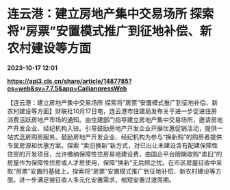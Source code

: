 # 连云港：建立房地产集中交易场所 探索将“房票”安置模式推广到征地补偿、新农村建设等方面

**2023-10-17 12:01**

**https://api3.cls.cn/share/article/1487785?os=web&sv=7.7.5&app=CailianpressWeb**

【连云港：建立房地产集中交易场所 探索将“房票”安置模式推广到征地补偿、新农村建设等方面】财联社10月17日电，连云港市住建局发布关于进一步促进住房消费活跃房地产市场的通知。由住建部门指导建立房地产集中交易场所，邀请房地产开发企业、经纪机构入驻。引导鼓励房地产开发企业开展优惠促销活动，提供一站式选房购房服务。鼓励房地产开发企业、经纪机构为参与“换新购”的购房者提供专属房源和优惠方案。探索 “卖旧换新”新方式，对已出让未建设含有配建保障性住房的开发项目，允许缴纳保障性住房易地建设费，由国企平台限期收购“卖旧”的房屋作为保障性住房或人才房使用，保障“换新”无后顾之忧。在市区房屋征收中采取“房票”安置的基础上，探索将“房票”安置模式推广到征地补偿、新农村建设等方面，进一步满足被征收人多元化安置需求，缩短安置过渡周期。